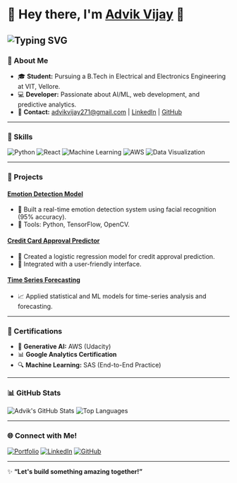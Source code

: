 # 💫 Hey there, I'm [Advik Vijay](https://yourwebsite.com/) 👋 

![Typing SVG](https://readme-typing-svg.demolab.com?font=Fira+Code&size=22&pause=1000&color=38C2FF&width=435&lines=Developer+%7C+Learner+%7C+Student;Passionate+About+AI%2FML+%26+Web!;Welcome+to+My+GitHub+Profile!)
---

### 📖 About Me
- 🎓 **Student:** Pursuing a B.Tech in Electrical and Electronics Engineering at VIT, Vellore.
- 💻 **Developer:** Passionate about AI/ML, web development, and predictive analytics.
- 📧 **Contact:** [advikvijay271@gmail.com](mailto:advikvijay271@gmail.com) | [LinkedIn](https://www.linkedin.com/in/advik-vijay-929090267/) | [GitHub](https://github.com/AdvikVijay)

---

### 🔧 Skills
![Python](https://img.shields.io/badge/-Python-3776AB?style=flat-square&logo=Python&logoColor=white)
![React](https://img.shields.io/badge/-ReactJS-61DAFB?style=flat-square&logo=React&logoColor=white)
![Machine Learning](https://img.shields.io/badge/-Machine%20Learning-102230?style=flat-square&logo=TensorFlow&logoColor=FF6F00)
![AWS](https://img.shields.io/badge/-AWS-FF9900?style=flat-square&logo=Amazon-AWS&logoColor=white)
![Data Visualization](https://img.shields.io/badge/-Data%20Visualization-6DB33F?style=flat-square&logo=Tableau&logoColor=white)

---

### 🚀 Projects
#### [Emotion Detection Model](https://github.com/AdvikVijay/Emotion-Detection)
- 🤖 Built a real-time emotion detection system using facial recognition (95% accuracy).
- 🔧 Tools: Python, TensorFlow, OpenCV.

#### [Credit Card Approval Predictor](https://github.com/AdvikVijay/Credit-Approval)
- 🧮 Created a logistic regression model for credit approval prediction.
- 🚀 Integrated with a user-friendly interface.

#### [Time Series Forecasting](https://github.com/AdvikVijay/Time-Series-Forecasting)
- 📈 Applied statistical and ML models for time-series analysis and forecasting.

---

### 🌟 Certifications
- 🏅 **Generative AI:** AWS (Udacity)
- 📊 **Google Analytics Certification**
- 🔍 **Machine Learning:** SAS (End-to-End Practice)

---

### 📊 GitHub Stats
![Advik's GitHub Stats](https://github-readme-stats.vercel.app/api?username=AdvikVijay&show_icons=true&theme=radical)
![Top Languages](https://github-readme-stats.vercel.app/api/top-langs/?username=AdvikVijay&layout=compact&theme=radical)

---

### 🌐 Connect with Me!
[![Portfolio](https://img.shields.io/badge/Portfolio-Visit-blue?style=flat-square&logo=Google-Chrome&logoColor=white)](https://yourwebsite.com/)
[![LinkedIn](https://img.shields.io/badge/-LinkedIn-0077B5?style=flat-square&logo=LinkedIn&logoColor=white)](https://www.linkedin.com/in/advik-vijay-929090267/)
[![GitHub](https://img.shields.io/badge/-GitHub-181717?style=flat-square&logo=GitHub&logoColor=white)](https://github.com/AdvikVijay)

---

✨ **“Let's build something amazing together!”**
